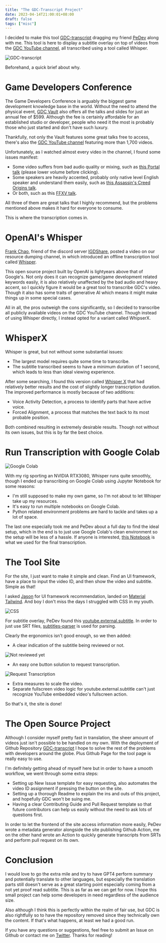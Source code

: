 ```yaml
---
title: "The GDC-Transcript Project"
date: 2023-04-14T21:00:01+08:00
draft: false
tags: ["misc"]
---
```


I decided to make this tool [GDC-transcript](https://blog.chosenconcept.dev/GDC-transcript/) dragging my friend [PeDev](https://twitter.com/PeDev_) along with me. This tool is here to display a subtitle overlay on top of videos from the [GDC YouTube channel](https://www.youtube.com/@Gdconf), all transcribed using a tool called Whisper.

![GDC-transcript](/images/posts/game-design/0014/1.png)

Beforehand, a quick brief about why.

# Game Developers Conference

The Game Developers Conference is arguably the biggest game development knowledge base in the world. Without the need to attend the physical event, [GDC Vault](https://www.gdcvault.com/) also offers all the talks and slides for just an annual fee of $599. Although the fee is certainly affordable for an established studio or developer, people who need it the most is probably those who just started and don't have such luxury.

Thankfully, not only the Vault features some great talks free to access, there's also the [GDC YouTube channel](https://www.youtube.com/@Gdconf) featuring more than 1,700 videos.

Unfortunately, as I watched almost every video in the channel, I found some issues manifest:

- Some video suffers from bad audio quality or mixing, such as [this Portal talk](https://www.youtube.com/watch?v=c2YRVWZupwo) (please lower volume before clicking).
- Some speakers are heavily accented, probably only native level English speaker and understand them easily, such as [this Assassin's Creed Origins talk](https://youtu.be/a09vnDjmY_E).
- Or both, such as this [FFXV talk](https://www.youtube.com/watch?v=ygNRNru1B_s).

All three of them are great talks that I highly recommend, but the problems mentioned above makes it hard for everyone to consume.

This is where the transcription comes in.

# OpenAI's Whisper

[Frank Chao](https://twitter.com/aaefiikmnnnr), friend of the discord server [IGDShare](https://discord.gg/eUfnCqVkRz), posted a video on our resource dumping channel, in which introduced an offline transcription tool called [Whisper](https://github.com/openai/whisper).

This open source project built by OpenAI is lightyears above that of Google's. Not only does it can recognize game/game development related keywords easily, it is also relatively unaffected by the bad audio and heavy accent, so I quickly figure it would be a great tool to transcribe GDC's video. Though it also has some traits of generative AI which means it might make things up in some special cases.

All in all, the pros outweigh the cons significantly, so I decided to transcribe all publicly available videos on the GDC YouTube channel. Though instead of using Whisper directly, I instead opted for a variant called WhipserX.

# WhisperX

Whisper is great, but not without some substantial issues:

- The largest model requires quite some time to transcribe.
- The subtitle transcribed seems to have a minimum duration of 1 second, which leads to less than ideal viewing experience.

After some searching, I found this version called [Whisper X](https://github.com/m-bain/whisperX) that had relatively better results and the cost of slightly longer transcription duration. The improved performance is mostly because of two additions:

- Voice Activity Detection, a process to identify parts that have active voice.
- Forced Alignment, a process that matches the text back to its most probable position.

Both combined resulting in extremely desirable results. Though not without its own issues, but this is by far the best choice.

# Run Transcription with Google Colab

![Google Colab](/images/posts/game-design/0014/2.png)

With my rig sporting an NVIDIA RTX3080, Whisper runs quite smoothly, though I ended up transcribing on Google Colab using Jupyter Notebook for some reasons:

- I'm still supposed to make my own game, so I'm not about to let Whisper take up my resources.
- It's easy to run multiple notebooks on Google Colab.
- Python related environment problems are hard to tackle and takes up a lot of space.

The last one especially took me and PeDev about a full day to find the ideal setup, which in the end is to just use Google Colab's clean environment so the setup will be less of a hassle. If anyone is interested, [this Notebook](https://github.com/dklassic/GDC-transcript/blob/main/tools/WhisperX_Youtube.ipynb) is what we used for the final transcription.

# The Tool Site

For the site, I just want to make it simple and clean. Find an UI framework, have a place to input the video ID, and then show the video and subtitle. Simple as that!

I asked [Jason](https://twitter.com/pewsheen) for UI framework recommendation, landed on [Material Tailwind](https://www.material-tailwind.com/). And boy I don't miss the days I struggled with CSS in my youth.

![CSS](/images/posts/game-design/0014/3.gif)

For subtitle overlay, PeDev found this [youtube.external.subtitle](https://github.com/siloor/youtube.external.subtitle). In order to just use SRT files, [subtitles-parser](https://github.com/bazh/subtitles-parser) is used for parsing.

Clearly the ergonomics isn't good enough, so we then added:

- A clear indication of the subtitle being reviewed or not.

![Not reviewed yet](/images/posts/game-design/0014/4.png)

- An easy one button solution to request transcription.

![Request Transcription](/images/posts/game-design/0014/5.png)

- Extra measures to scale the video.
- Separate fullscreen video logic for youtube.external.subtitle can't just recognize YouTube embedded video's fullscreen action.

So that's it, the site is done!

# The Open Source Project

Although I consider myself pretty fast in translation, the sheer amount of videos just isn't possible to be handled on my own. With the deployment of Github Repository [GDC-transcript](https://github.com/dklassic/gdc-transcript) I hope to solve the rest of the problems with developers around the globe. Plus Github Page for the tool page is really easy to use.

I'm definitely getting ahead of myself here but in order to have a smooth workflow, we went through some extra steps:

- Setting up New Issue template for easy requesting, also automates the video ID assignment if pressing the button on the site.
- Setting up a thorough Readme to explain the ins and outs of this project, and hopefully GDC won't be suing me.
- Having a clear Contributing Guide and Pull Request template so that future contributors can help us easily without the need to ask lots of questions first.

In order to let the frontend of the site access information more easily, PeDev wrote a metadata generator alongside the site publishing Github Action, me on the other hand wrote an Action to quickly generate transcripts from SRTs and perform pull request on its own.

# Conclusion

I would love to go the extra mile and try to have GPT4 perform summary and potentially translate to other languages, but especially the translation parts still doesn't serve as a great starting point especially coming from a not yet proof read subtitle. This is as far as we can get for now. I hope this small project can help some developers in need regardless of the audience size.

Also although I think this is perfectly within the realm of fair use, but GDC is also rightfully so to have the repository removed since they technically own the content. If that's what happens, at least we had a good run.

If you have any questions or suggestions, feel free to submit an Issue on Github or contact me on [Twitter](https://twitter.com/justdkliao). Thanks for reading!